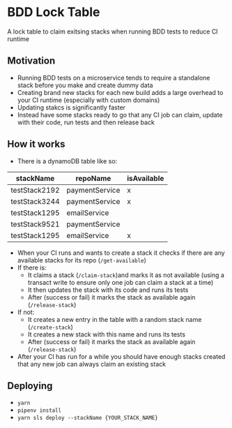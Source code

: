 # BDD Lock Table

A lock table to claim exitsing stacks when running BDD tests to reduce CI runtime

## Motivation

- Running BDD tests on a microservice tends to require a standalone stack before you make and create dummy data
- Creating brand new stacks for each new build adds a large overhead to your CI runtime (especially with custom domains)
- Updating stakcs is significantly faster
- Instead have some stacks ready to go that any CI job can claim, update with their code, run tests and then release back

## How it works

- There is a dynamoDB table like so:

| stackName     | repoName          | isAvailable   |
| -             | -                 | -             |
| testStack2192 | paymentService    | x             |
| testStack3244 | paymentService    | x             |
| testStack1295 | emailService      |               |
| testStack9521 | paymentService    |               |
| testStack1295 | emailService      | x             |

- When your CI runs and wants to create a stack it checks if there are any available stacks for its repo (`/get-available`)
- If there is:
    - It claims a stack (`/claim-stack`)and marks it as not available (using a transact write to ensure only one job can claim a stack at a time)
    - It then updates the stack with its code and runs its tests
    - After (success or fail) it marks the stack as available again (`/release-stack`)
- If not:
    - It creates a new entry in the table with a random stack name (`/create-stack`)
    - It creates a new stack with this name and runs its tests
    - After (success or fail) it marks the stack as available again (`/release-stack`)
- After your CI has run for a while you should have enough stacks created that any new job can always claim an existing stack

## Deploying

- `yarn`
- `pipenv install`
- `yarn sls deploy --stackName {YOUR_STACK_NAME}`